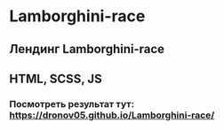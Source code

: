 # Lamborghini-race
## Лендинг Lamborghini-race
## HTML, SCSS, JS
### Посмотреть результат тут:  https://dronov05.github.io/Lamborghini-race/
